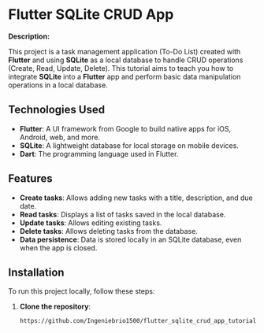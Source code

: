 # Flutter SQLite CRUD App

**Description:**

This project is a task management application (To-Do List) created with **Flutter** and using **SQLite** as a local database to handle CRUD operations (Create, Read, Update, Delete). This tutorial aims to teach you how to integrate **SQLite** into a **Flutter** app and perform basic data manipulation operations in a local database.

## Technologies Used

- **Flutter**: A UI framework from Google to build native apps for iOS, Android, web, and more.
- **SQLite**: A lightweight database for local storage on mobile devices.
- **Dart**: The programming language used in Flutter.

## Features

- **Create tasks**: Allows adding new tasks with a title, description, and due date.
- **Read tasks**: Displays a list of tasks saved in the local database.
- **Update tasks**: Allows editing existing tasks.
- **Delete tasks**: Allows deleting tasks from the database.
- **Data persistence**: Data is stored locally in an SQLite database, even when the app is closed.

## Installation

To run this project locally, follow these steps:

1. **Clone the repository**:
   ```bash
   https://github.com/Ingeniebrio1500/flutter_sqlite_crud_app_tutorial.git
